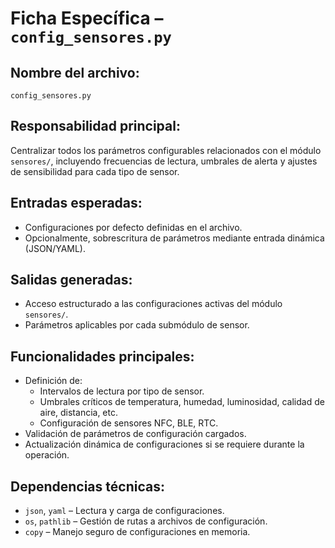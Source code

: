 # Ficha Específica – `config_sensores.py`

## Nombre del archivo:
`config_sensores.py`

## Responsabilidad principal:
Centralizar todos los parámetros configurables relacionados con el módulo `sensores/`, incluyendo frecuencias de lectura, umbrales de alerta y ajustes de sensibilidad para cada tipo de sensor.

## Entradas esperadas:
- Configuraciones por defecto definidas en el archivo.
- Opcionalmente, sobrescritura de parámetros mediante entrada dinámica (JSON/YAML).

## Salidas generadas:
- Acceso estructurado a las configuraciones activas del módulo `sensores/`.
- Parámetros aplicables por cada submódulo de sensor.

## Funcionalidades principales:
- Definición de:
  - Intervalos de lectura por tipo de sensor.
  - Umbrales críticos de temperatura, humedad, luminosidad, calidad de aire, distancia, etc.
  - Configuración de sensores NFC, BLE, RTC.
- Validación de parámetros de configuración cargados.
- Actualización dinámica de configuraciones si se requiere durante la operación.

## Dependencias técnicas:
- `json`, `yaml` – Lectura y carga de configuraciones.
- `os`, `pathlib` – Gestión de rutas a archivos de configuración.
- `copy` – Manejo seguro de configuraciones en memoria.

